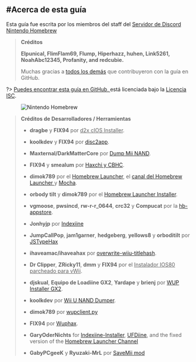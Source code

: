#Acerca de esta guía
---
Esta guía fue escrita por los miembros del staff del [Servidor de Discord Nintendo Homebrew](https://discord.gg/C29hYvh)

> **Créditos**
> 
> **Elpunical, FlimFlam69, Flump, Hiperhazz, huhen, Link5261, NoahAbc12345, Profanity, and redcubie.**
> 
> Muchas gracias a [todos los demás](https://github.com/hacks-guide/Guide-WiiU/graphs/contributors) que contribuyeron con la guía en GitHub.

?> [Puedes encontrar esta guía en GitHub, ](https://github.com/hacks-guide/Guide-WiiU)está licenciada bajo la [Licencia ISC](https://github.com/hacks-guide/Guide-WiiU/blob/master/LICENSE.md).

<figure class="thumbnails">
    <img src="docs/assets/img/nh.jpg" alt="Nintendo Homebrew" title="Nintendo Homebrew">
</figure>

>
> **Créditos de Desarrolladores / Herramientas**
> 
> - **dragbe** y **FIX94** por <u>d2x cIOS Installer</u>.
> 
> - **koolkdev** y **FIX94** por [disc2app](https://github.com/koolkdev/disc2app).
> 
> - **Maxternal/DarkMatterCore** por [Dump Mii NAND](https://code.google.com/p/gbadev/).
> 
> - **FIX94** y **smealum** por [Haxchi y CBHC](https://github.com/FIX94/haxchi).
> 
> - **dimok789** por el [Homebrew Launcher](https://github.com/dimok789/homebrew_launcher), el [canal del Homebrew Launcher ](https://github.com/dimok789/homebrew_launcher) y [Mocha](https://github.com/dimok789/mocha).
> 
> - **orbody tilt** y **dimok789** por el [Homebrew Launcher Installer](https://github.com/wiiu-env/homebrew_launcher_installer).
> 
> - **vgmoose**, **pwsincd**, **rw-r-r_0644**, **crc32** y **Compucat** por la [hb-appstore](https://github.com/vgmoose/hb-appstore).
> 
> - **Jonhyjp** por [Indexiine](https://gbatemp.net/threads/indexiine-load-cfw-during-boot-and-offline-without-a-vc-ds-title.553681/)
> 
> - **JumpCallPop**, **jam1garner**, **hedgeberg**, **yellows8** y **orboditilt** por [JSTypeHax](https://github.com/wiiu-env/JsTypeHax)
> 
> - **ihaveamac/ihaveahax** por [overwrite-wiiu-titlehash](https://github.com/ihaveamac/overwrite-wiiu-titlehash).
> 
> - **Dr Clipper**, **ZRicky11**, **dmm** y **FIX94** por el <u>Instalador IOS80 parcheado para vWii</u>.
> 
> - **djskual**, **Equipo de Loadiine GX2**, **Yardape** y **brienj** por [WUP Installer GX2](https://sourceforge.net/projects/wup-installer-gx2/).
> 
> - **koolkdev** por [Wii U NAND Dumper](https://github.com/koolkdev/wiiu-nanddumper).
> 
> - **dimok789** por [wupclient.py](https://github.com/dimok789/mocha/blob/master/ios_mcp/wupclient.py)
> 
> - **FIX94** por [Wuphax](https://github.com/FIX94/wuphax).
> 
> - **GaryOderNichts** for [Indexiine-Installer](https://github.com/GaryOderNichts/indexiine-installer), [UFDiine](https://github.com/GaryOderNichts/UFDiine/releases), and the fixed version of the [Homebrew Launcher Channel](https://github.com/GaryOderNichts/homebrew_launcher/)
> 
> - **GabyPCgeeK** y **Ryuzaki-MrL** por [SaveMii mod](https://github.com/GabyPCgeeK/savemii)
